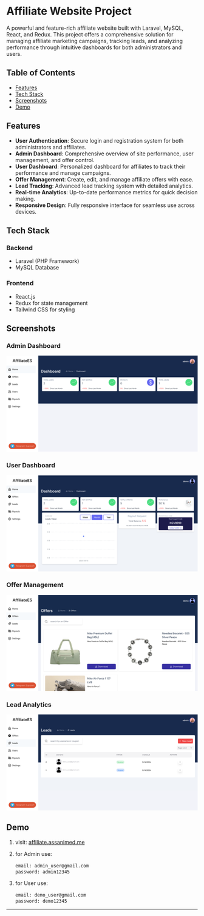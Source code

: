 # Affiliate Website Project

A powerful and feature-rich affiliate website built with Laravel, MySQL, React, and Redux. This project offers a comprehensive solution for managing affiliate marketing campaigns, tracking leads, and analyzing performance through intuitive dashboards for both administrators and users.

## Table of Contents

- [Features](#features)
- [Tech Stack](#tech-stack)
- [Screenshots](#screenshots)
- [Demo](#demo)

## Features

- **User Authentication**: Secure login and registration system for both administrators and affiliates.
- **Admin Dashboard**: Comprehensive overview of site performance, user management, and offer control.
- **User Dashboard**: Personalized dashboard for affiliates to track their performance and manage campaigns.
- **Offer Management**: Create, edit, and manage affiliate offers with ease.
- **Lead Tracking**: Advanced lead tracking system with detailed analytics.
- **Real-time Analytics**: Up-to-date performance metrics for quick decision making.
- **Responsive Design**: Fully responsive interface for seamless use across devices.

## Tech Stack

### Backend
- Laravel (PHP Framework)
- MySQL Database

### Frontend
- React.js
- Redux for state management
- Tailwind CSS for styling

## Screenshots

### Admin Dashboard
![Admin Dashboard](./screenshots/analytics.png)

### User Dashboard
![User Dashboard](./screenshots/dashboard.png)

### Offer Management
![Offer Management](./screenshots/offers.png)

### Lead Analytics
![Lead Analytics](./screenshots/leads.png)


## Demo

1. visit: 
   [affiliate.assanimed.me](http://affiliate.assanimed.me)
   

2. for Admin use:
   ```
   email: admin_user@gmail.com
   password: admin12345
   ```
2. for User use:
   ```
   email: demo_user@gmail.com
   password: demo12345
   ```


---